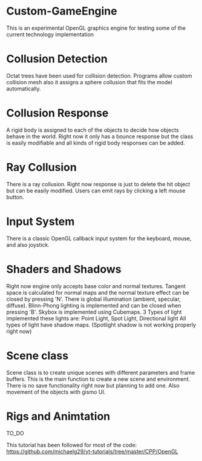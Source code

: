 # Custom-GameEngine
 This is an experimental OpenGL graphics engine for testing some of the current technology implementation
# Collusion Detection
 Octat trees have been used for collision detection. Programs allow custom collision mesh also it assigns a sphere collusion that fits the model automatically.
# Collusion Response
 A rigid body is assigned to each of the objects to decide how objects behave in the world. Right now it only has a bounce response but the class is easily modifiable and all kinds of rigid body responses can be added.
# Ray Collusion
 There is a ray collusion. Right now response is just to delete the hit object but can be easily modified. Users can emit rays by clicking a left mouse button.
# Input System
 There is a classic OpenGL callback input system for the keyboard, mouse, and also joystick.
# Shaders and Shadows
 Right now engine only accepts base color and normal textures. Tangent space is calculated for normal maps and the normal texture effect can be closed by pressing 'N'.
 There is global illumination (ambient, specular, diffuse). Blinn-Phong lighting is implemented and can be closed when pressing 'B'.
 Skybox is implemented using Cubemaps.
 3 Types of light implemented these lights are: Point Light, Spot Light, Directional light
 All types of light have shadow maps. (Spotlight shadow is not working properly right now)

# Scene class
 Scene class is to create unique scenes with different parameters and frame buffers. This is the main function to create a new scene and environment. There is no save functionality right now but planning to add one. Also movement of the objects with gismo UI.

# Rigs and Animtation
 TO_DO
 

This tutorial has been followed for most of the code: https://github.com/michaelg29/yt-tutorials/tree/master/CPP/OpenGL
